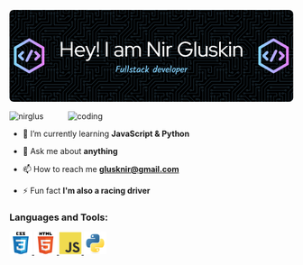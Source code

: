 ![Header](./github-header-image.png)

<img align="right" alt="coding" width="400" src="https://media3.giphy.com/media/v1.Y2lkPTc5MGI3NjExcmNvMTltbWY0bjFnOW41NzNsemdoMWx1dHk5cnNuOTd6cmlrem4yNCZlcD12MV9naWZzX3NlYXJjaCZjdD1n/26tn33aiTi1jkl6H6/giphy.gif">

<p align="left"> <img src="https://komarev.com/ghpvc/?username=nirglus&label=Profile%20views&color=0e75b6&style=flat" alt="nirglus" /> </p>

- 🌱 I’m currently learning **JavaScript & Python**

- 💬 Ask me about **anything**

- 📫 How to reach me **glusknir@gmail.com**

- ⚡ Fun fact **I'm also a racing driver**

<h3 align="left">Languages and Tools:</h3>
<p align="left"> <a href="https://www.w3schools.com/css/" target="_blank" rel="noreferrer"> <img src="https://raw.githubusercontent.com/devicons/devicon/master/icons/css3/css3-original-wordmark.svg" alt="css3" width="40" height="40"/> </a> <a href="https://www.w3.org/html/" target="_blank" rel="noreferrer"> <img src="https://raw.githubusercontent.com/devicons/devicon/master/icons/html5/html5-original-wordmark.svg" alt="html5" width="40" height="40"/> </a> <a href="https://developer.mozilla.org/en-US/docs/Web/JavaScript" target="_blank" rel="noreferrer"> <img src="https://raw.githubusercontent.com/devicons/devicon/master/icons/javascript/javascript-original.svg" alt="javascript" width="40" height="40"/> </a> 
<a href="https://www.python.org" target="_blank" rel="noreferrer"> <img src="https://raw.githubusercontent.com/devicons/devicon/master/icons/python/python-original.svg" alt="python" width="40" height="40"/> </a>
</p>

